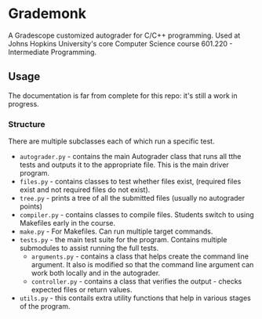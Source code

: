 # Grademonk

A Gradescope customized autograder for C/C++ programming. Used at Johns Hopkins University's core Computer Science course 601.220 - Intermediate Programming.

## Usage

The documentation is far from complete for this repo: it's still a work in progress.

### Structure

There are multiple subclasses each of which run a specific test.

- `autograder.py` - contains the main Autograder class that runs all tthe tests and outputs it to the appropriate file. This is the main driver program.
- `files.py` - contains classes to test whether files exist, (required files exist and not required files do not exist).
- `tree.py` - prints a tree of all the submitted files (usually no autograder points)
- `compiler.py` - contains classes to compile files. Students switch to using Makefiles early in the course.
- `make.py` - For Makefiles. Can run multiple target commands.
- `tests.py` - the main test suite for the program. Contains multiple submodules to assist running the full tests.
  - `arguments.py` - contains a class that helps create the command line argument. It also is modified so that the command line argument can work both locally and in the autograder.
  - `controller.py` - contains a class that verifies the output - checks expected files or return values.
- `utils.py` - this contails extra utility functions that help in various stages of the program.
